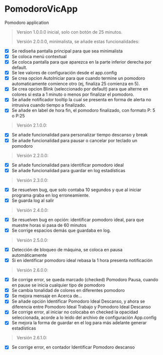 # PomodoroVicApp
Pomodoro application
<!--
Casos de prueba:
Ronda 1: (Casos normales)
- Pomodoro trabajo con fin normal
- Pomodoro descanso con fin normal

Ronda 2: (Casos finalizar)
- pomodoro trabajo + finalizar
- pomodoro descanso + finalizar
- Pomodoro ideal trabajo + finalizar
- Pomodoro ideal descanso + finalizar

Ronda 3: (Casos salir)
- Pomodoro trabajo + salir
- Pomodoro descanso + salir
- Pomodoro ideal trabajo + salir
- Pomodoro ideal descanso + salir

Ronda 4: (Casos reinicio)
- Pomodoro trabajo + reinicio a pomodoro descanso
- Pomodoro trabajo + reinicio a pomodoro ideal trabajo 
- Pomodoro trabajo + reinicio a pomodoro ideal descanso 
- Pomodoro descanso + reinicio a pomodoro trabajo
- Pomodoro descanso + reinicio a pomodoro ideal trabajo 
- Pomodoro descanso + reinicio a pomodoro ideal descanso 
- Pomodoro ideal trabajo + reinicio a pomodoro trabajo
- Pomodoro ideal trabajo + reinicio a pomodoro descanso
- Pomodoro ideal trabajo + reinicio a pomodoro ideal descanso 
- Pomodoro ideal descanso + reinicio a pomodoro trabajo
- Pomodoro ideal descanso + reinicio a pomodoro descanso
- Pomodoro ideal descanso + reinicio a pomodoro ideal trabajo 

Ronda 5: (Casos pausa + retomar)
- Pomodoro trabajo + pausa + retomar
- Pomodoro descanso + pausa + retomar
- Pomodoro ideal trabajo + pausa + retomar
- Pomodoro ideal descanso + pausa + retomar

// Version information for an assembly consists of the following four values:
//      Major Version
//      Minor Version
//      Build Number
//      Revision
-->
>Version 1.0.0.0 inicial, solo con botón de 25 minutos.
>
>Versión 2.0.0.0, minimalista, se añade estas funcionalidades:
- [x] Se rediseña pantalla principal para que sea minimalista
- [x] Se coloca menú contextual
- [x] Se coloca pantalla para que aparezca en la parte inferior derecha por default.
- [x] Se lee valores de configuración desde el app.config
- [x] Se crea opcion AutoIniciar para que cuando termine un pomodoro automaticamente comience otro (ej, finaliza 25 comienza en 5).
- [x] Se crea opcion Blink (seleccionado por default) para que alterne en colores si esta a 1 minuto o menos por finalizar el pomodoro.
- [x] Se añade notificador tooltip la cual se presenta en forma de alerta no intrusiva cuando tiempo a finalizado.
- [x] Se añade en label de hora fin, el pomodoro finalizado, con formato P: 5 o P:25
>Versión 2.1.0.0:
- [x] Se añade funcionalidad para personalizar tiempo descanso y break
- [x] Se añade funcionalidad para pausar o cancelar por teclado un pomodoro
>Versión 2.2.0.0:
- [x] Se añade funcionalidad para identificar pomodoro ideal
- [x] Se añade funcionalidad para guardar en log estadísticas
>Versión 2.3.0.0:
- [x] Se resuelven bug, que solo contaba 10 segundos y que al iniciar programa graba en log erroneamiente.
- [x] Se guarda log al salir
>Versión 2.4.0.0:
- [x] Se resuelven bug en opción: identificar pomodoro ideal, para que muestre horas si pasa de 60 minutos
- [x] Se corrige espacios demás que guardaba en log.
>Versión 2.5.0.0:
- [x] Detección de bloqueo de máquina, se coloca en pausa automáticamente
- [x] Si en identificar pomodoro ideal rebasa la 1 hora presenta notificación
>Versión 2.6.0.0:
- [x] Se corrige error, se queda marcado (checked) Pomodoro Pausa, cuando en pause se inicia cualquier tipo de pomodoro
- [x] Se cambia tonalidad de colores en diferentes pomodoro
- [x] Se mejora mensaje en Acerca de...
- [x] Se añade opción Identificar Pomodoro Ideal Descanso, y ahora se diferencia entre Pomodoro Ideal Trabajo y Pomodoro Ideal Descanso
- [x] Se corrige error, al iniciar no colocaba en checked la opacidad seleccionada, acorde a lo leido del archivo de configuración App.config
- [x] Se mejora la forma de guardar en el log para más adelante generar estadísticas
>Versión 2.6.1.0:
- [x] Se corrige error, en contador Identificar Pomodoro descanso
